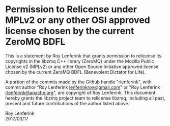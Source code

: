 # Permission to Relicense under MPLv2 or any other OSI approved license chosen by the current ZeroMQ BDFL

This is a statement by Roy Lenferink
that grants permission to relicense its copyrights in the libzmq C++
library (ZeroMQ) under the Mozilla Public License v2 (MPLv2) or any other 
Open Source Initiative approved license chosen by the current ZeroMQ 
BDFL (Benevolent Dictator for Life).

A portion of the commits made by the Github handle "rlenferink", with
commit author "Roy Lenferink <lenferinkroy@gmail.com>" or "Roy Lenferink <rlenferink@apache.org>", are copyright of Roy Lenferink.
This document hereby grants the libzmq project team to relicense libzmq, 
including all past, present and future contributions of the author listed above.

Roy Lenferink  
2017/03/17